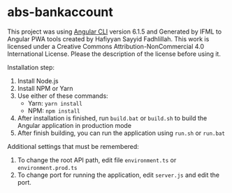 # abs-bankaccount

This project was using [Angular CLI](https://github.com/angular/angular-cli) version 6.1.5 and Generated by IFML to Angular PWA tools created by Hafiyyan Sayyid Fadhlillah.
This work is licensed under a Creative Commons Attribution-NonCommercial 4.0 International License. Please the description of the license before
using it.

Installation step:

1. Install Node.js
1. Install NPM or Yarn
1. Use either of these commands:
    - Yarn: `yarn install`
    - NPM: `npm install`
1. After installation is finished, run `build.bat` or `build.sh` to build the Angular application in production mode
1. After finish building, you can run the application using `run.sh` or `run.bat`

 Additional settings that must be remembered:

 1. To change the root API path, edit file `environment.ts` or `environment.prod.ts`
 1. To change port for running the application, edit `server.js` and edit the port.